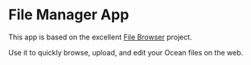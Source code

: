 # File Manager App

This app is based on the excellent [File Browser](https://github.com/filebrowser/filebrowser) project.

Use it to quickly browse, upload, and edit your Ocean files on the web.